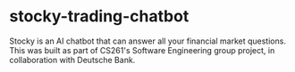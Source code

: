 # stocky-trading-chatbot
Stocky is an AI chatbot that can answer all your financial market questions. This was built as part of CS261's Software Engineering group project, in collaboration with Deutsche Bank.
